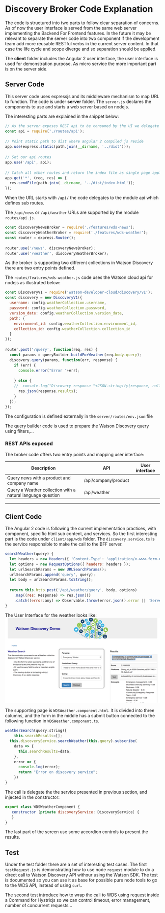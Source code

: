 # Discovery Broker Code Explanation
The code is structured into two parts to follow clear separation of concerns. As of now the user interface is served from the same web server implementing the Backend For Frontend features. In the future it may be relevant to separate the server code into two component if the development team add more reusable RESTful verbs in the current server content. In that case the life cycle and scope diverge and so separation should be applied.

The **client** folder includes the Angular 2 user interface, the user interface is used for demonstration purpose. As micro service the more important part is on the server side.

## Server Code
This server code uses expressjs and its middleware mechanism to map URL to function. The code is under **server** folder. The `server.js` declares the components to use and starts a web server based on nodejs.

The interesting parts are explained in the snippet below:
```javascript
// As the server exposes REST api to be consumed by the UI we delegate to a separate api module
const api = require('./routes/api');

// Point static path to dist where angular 2 compiled js reside
app.use(express.static(path.join(__dirname, '../dist')));

// Set our api routes
app.use('/api', api);

// Catch all other routes and return the index file as single page application
app.get('*', (req, res) => {
  res.sendFile(path.join(__dirname, '../dist/index.html'));
});
```

When the URL starts with `/api/` the code delegates to the module api which defines sub routes.

The `/api/news` or `/api/weather` URLs are supported by the module `routes/api.js`.
```javascript
const discoveryNewsBroker = require('./features/wds-news');
const discoveryWeatherBroker = require('./features/wds-weather');
const router = express.Router();

router.use('/news', discoveryNewsBroker);
router.use('/weather', discoveryWeatherBroker);
```

As the broker is supporting two different collections in Watson Discovery there are two entry points defined.

The `routes/features/wds-weather.js` code uses the Watson cloud api for nodejs as illustrated below:

```javascript
const DiscoveryV1 = require('watson-developer-cloud/discovery/v1');
const discovery = new DiscoveryV1({
  username: config.weatherCollection.username,
  password: config.weatherCollection.password,
  version_date: config.weatherCollection.version_date,
  path: {
    environment_id: config.weatherCollection.environment_id,
    collection_id: config.weatherCollection.collection_id
  }
});

router.post('/query', function(req, res) {
  const params = queryBuilder.buildForWeather(req.body.query);
  discovery.query(params, function(err, response) {
    if (err) {
      console.error("Error "+err);

    } else {
    //  console.log("Discovery response "+JSON.stringify(response, null, 2));
      res.json(response.results);
    }
  });
});
```
The configuration is defined externally in the `server/routes/env.json` file

The query builder code is used to prepare the Watson Discovery query using filters,...

### REST APIs exposed
The broker code offers two entry points and mapping user interface:

| Description | API  | User interface|
| ----------- | ---- | -------------- |
|  Query news with a product and company name | /api/company/product | |
| Query a Weather collection with a natural language question  | /api/weather | |

---

## Client Code
The Angular 2 code is following the current implementation practices, with component, specific html sub content, and services.
So the first interesting part is the code under `client/app/wds` folder. The `discovery.service.ts` is the service responsible to make the call to the BFF server.

```javascript
searchWeather(query) {
  let headers = new Headers({ 'Content-Type': 'application/x-www-form-urlencoded' });
  let options = new RequestOptions({ headers: headers });
  let urlSearchParams = new URLSearchParams();
  urlSearchParams.append('query', query);
  let body = urlSearchParams.toString();

  return this.http.post('/api/weather/query', body, options)
    .map((res: Response) => res.json())
    .catch((error:any) => Observable.throw(error.json().error || 'Server error'));
}
```

The User Interface for the weather looks like:  
![](wds-ui-weather.png)

The supporting page is `WDSWeather.component.html`. It is divided into three columns, and the form in the middle has a submit button connected to the following function in `WDSWeather.component.ts`.

```javascript
weatherSearch(query:string){
    this.searchResults=[];
  this.discoveryService.searchWeather(this.query).subscribe(
    data => {
      this.searchResults=data;
    },
    error => {
      console.log(error);
      return "Error on discovery service";
    })
}
```
The call is delegate the the service presented in previous section, and injected in the constructor:

```javascript
export class WDSWeatherComponent {
   constructor (private discoveryService: DiscoveryService) {
   }
}
```

The last part of the screen use some accordion controls to present the results.

## Test
Under the test folder there are a set of interesting test cases. The first `testRequest.js` is demonstrating how to use node `request` module to do a direct call to Watson Discovery API withour using the Watson SDK. The test is documented so you can use it as base for possible pure node tools to go to the WDS API, instead of using `curl`.

The second test introduce how to wrap the call to WDS using request inside a Command for Hystrixjs so we can control timeout, error management, number of concurrent requests...

